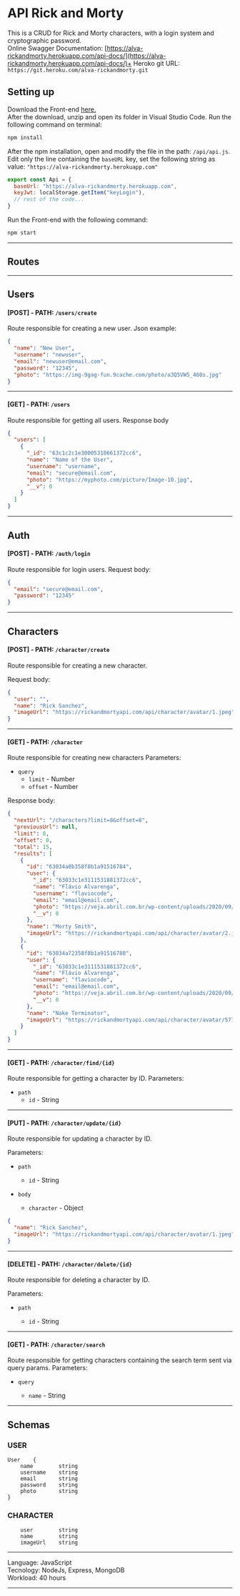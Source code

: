 # API Rick and Morty

This is a CRUD for Rick and Morty characters, with a login system and cryptographic password.  
Online Swagger Documentation: [https://alva-rickandmorty.herokuapp.com/api-docs/](https://alva-rickandmorty.herokuapp.com/api-docs/)+
Heroko git URL: ` https://git.heroku.com/alva-rickandmorty.git `

## Setting up

Download the Front-end [here.](https://drive.google.com/file/d/1FAutpdj3nYIuwzfeoLwUOhWmybOvecSi/view?usp=sharing)  
After the download, unzip and open its folder in Visual Studio Code. Run the following command on terminal:

```bash
npm install
```

After the npm installation, open and modify the file in the path: `/api/api.js`.  
Edit only the line containing the `baseURL` key, set the following string as value: `"https://alva-rickandmorty.herokuapp.com"`

```javaScript
export const Api = {
  baseUrl: "https://alva-rickandmorty.herokuapp.com",
  keyJwt: localStorage.getItem("keyLogin"),
  // rest of the code...
}
```

Run the Front-end with the following command:

```bash
npm start
```

---

## Routes

---

## Users

#### [POST] - PATH: `/users/create`

Route responsible for creating a new user.
Json example:

```json
{
  "name": "New User",
  "username": "newuser",
  "email": "newuser@email.com",
  "password": "12345",
  "photo": "https://img-9gag-fun.9cache.com/photo/a3Q5VW5_460s.jpg"
}
```

---

#### [GET] - PATH: `/users`

Route responsible for getting all users.
Response body

```json
{
  "users": [
    {
      "_id": "63c1c2c1e30005318661372cc6",
      "name": "Name of the User",
      "username": "username",
      "email": "secure@email.com",
      "photo": "https://myphoto.com/picture/Image-10.jpg",
      "__v": 0
    }
  ]
}
```

---

## Auth

#### [POST] - PATH: `/auth/login`

Route responsible for login users.
Request body:

```json
{
  "email": "secure@email.com",
  "password": "12345"
}
```

---

## Characters

#### [POST] - PATH: `/character/create`

Route responsible for creating a new character.

Request body:

```json
{
  "user": "",
  "name": "Rick Sanchez",
  "imageUrl": "https://rickandmortyapi.com/api/character/avatar/1.jpeg"
}
```

---

#### [GET] - PATH: `/character`

Route responsible for creating new characters
Parameters:

- `query`
  - `limit` - Number
  - `offset` - Number

Response body:

```json
{
  "nextUrl": "/characters?limit=8&offset=8",
  "previousUrl": null,
  "limit": 8,
  "offset": 0,
  "total": 15,
  "results": [
    {
      "id": "63034a0b358f8b1a91516784",
      "user": {
        "_id": "63033c1e3111531881372cc6",
        "name": "Flávio Alvarenga",
        "username": "flaviocode",
        "email": "email@email.com",
        "photo": "https://veja.abril.com.br/wp-content/uploads/2020/09/1-GettyImages-517387700.jpg",
        "__v": 0
      },
      "name": "Morty Smith",
      "imageUrl": "https://rickandmortyapi.com/api/character/avatar/2.jpeg"
    },
    {
      "id": "63034a72358f8b1a91516788",
      "user": {
        "_id": "63033c1e3111531881372cc6",
        "name": "Flávio Alvarenga",
        "username": "flaviocode",
        "email": "email@email.com",
        "photo": "https://veja.abril.com.br/wp-content/uploads/2020/09/1-GettyImages-517387700.jpg",
        "__v": 0
      },
      "name": "Nake Terminator",
      "imageUrl": "https://rickandmortyapi.com/api/character/avatar/577.jpeg"
    }
  ]
}
```

---

#### [GET] - PATH: `/character/find/{id}`

Route responsible for getting a character by ID.
Parameters:

- `path`
  - `id` - String

---

#### [PUT] - PATH: `/character/update/{id}`

Route responsible for updating a character by ID.

Parameters:

- `path`

  - `id` - String

- `body`
  - `character` - Object

```json
{
  "name": "Rick Sanchez",
  "imageUrl": "https://rickandmortyapi.com/api/character/avatar/1.jpeg"
}
```

---

#### [DELETE] - PATH: `/character/delete/{id}`

Route responsible for deleting a character by ID.

Parameters:

- `path`

  - `id` - String

---

#### [GET] - PATH: `/character/search`

Route responsible for getting characters containing the search term sent via query params.
Parameters:

- `query`

  - `name` - String

---

## Schemas

### USER

```
User    {
    name        string
    username    string
    email       string
    password    string
    photo       string
}
```

### CHARACTER

```
    user        string
    name        string
    imageUrl    string
```

---

Language: JavaScript  
Tecnology: NodeJs, Express, MongoDB  
Workload: 40 hours

---
